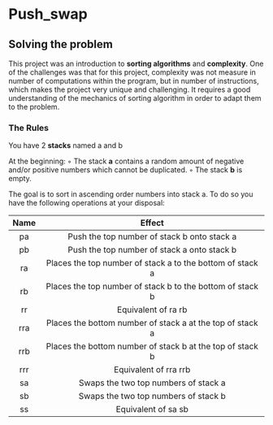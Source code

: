 # Push_swap

## Solving the problem

This project was an introduction to **sorting algorithms** and **complexity**. One of the challenges was that for this project, complexity was not measure in number of computations within the program, but in number of instructions, which makes the project very unique and challenging. It requires a good understanding of the mechanics of sorting algorithm in order to adapt them to the problem.

### The Rules

You have 2 **stacks** named a and b

At the beginning:
	◦ The stack **a** contains a random amount of negative and/or positive numbers which cannot be duplicated.
	◦ The stack **b** is empty.

The goal is to sort in ascending order numbers into stack a. To do so you have the following operations at your disposal:

| Name | Effect |
|:----:|:------:|
| pa | Push the top number of stack b onto stack a |
| pb | Push the top number of stack a onto stack b |
| ra | Places the top number of stack a to the bottom of stack a |
| rb | Places the top number of stack b to the bottom of stack b |
| rr | Equivalent of ra rb |
| rra | Places the bottom number of stack a at the top of stack a |
| rrb | Places the bottom number of stack b at the top of stack b |
| rrr | Equivalent of rra rrb |
| sa | Swaps the two top numbers of stack a |
| sb | Swaps the two top numbers of stack b |
| ss | Equivalent of sa sb |